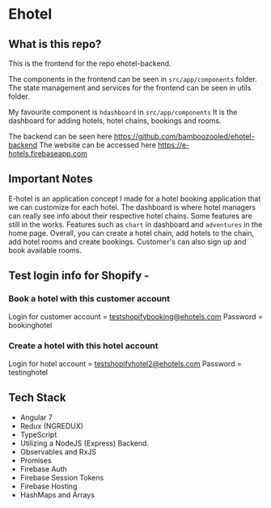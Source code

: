 # Ehotel

## What is this repo?

This is the frontend for the repo ehotel-backend.

The components in the frontend can be seen in `src/app/components` folder. The state management and services for the frontend can be seen in utils folder.

My favourite component is `hdashboard` in `src/app/components` It is the dashboard for adding hotels, hotel chains, bookings and rooms.

The backend can be seen here https://github.com/bamboozooled/ehotel-backend
The website can be accessed here https://e-hotels.firebaseapp.com

## Important Notes

E-hotel is an application concept I made for a hotel booking application that we can customize for each hotel. The dashboard is where hotel managers can really see info about their respective hotel chains. Some features are still in the works. Features such as `chart` in dashboard and `adventures` in the home page. Overall, you can create a hotel chain, add hotels to the chain, add hotel rooms and create bookings. Customer's can also sign up and book available rooms.

## Test login info for Shopify - 

### Book a hotel with this customer account
Login for customer account = testshopifybooking@ehotels.com
Password = bookinghotel

### Create a hotel with this hotel account
Login for hotel account = testshopifyhotel2@ehotels.com
Password = testinghotel

## Tech Stack

* Angular 7
* Redux (NGREDUX)
* TypeScript
* Utilizing a NodeJS (Express) Backend.
* Observables and RxJS
* Promises
* Firebase Auth
* Firebase Session Tokens
* Firebase Hosting
* HashMaps and Arrays
